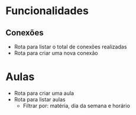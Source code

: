 # Funcionalidades

## Conexões

- Rota para listar o total de conexões realizadas
- Rota para criar uma nova conexão

# Aulas

- Rota para criar uma aula
- Rota para listar aulas
  - Filtrar por: matéria, dia da semana e horário
